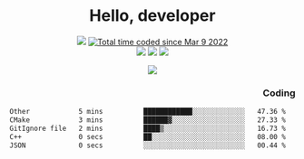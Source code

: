 # <div align='center' >Hello, developer</div>

<div align='center'>
  <a ><img src="https://img.shields.io/badge/dynamic/json?url=https%3A%2F%2Fapi.swo.moe%2Fstats%2Fgithub%2FFree-Aaron-Li&query=count&color=181717&label=GitHub&labelColor=282c34&logo=github&suffix=+follows&cacheSeconds=3600"></a>
  <a href="https://wakatime.com/@fe40087f-8eae-48dc-9950-ad0633db1591"><img src="https://wakatime.com/badge/user/fe40087f-8eae-48dc-9950-ad0633db1591.svg" alt="Total time coded since Mar 9 2022" /></a>
</div>
<div align='center'>
  <a><img src="https://img.shields.io/badge/c%2Fc%2B%2B%2Fc%23-%2375664d"></a> 
  <a><img src="https://img.shields.io/badge/Kotlin%20-%20%2375664D"></a> 
  <a><img src="https://img.shields.io/badge/Shell-75664D"></a> 
</div>

<p align="center">
  <img src="https://readme-typing-svg.demolab.com/?lines=你好!+开发者;Hello!+ developer&font=Fira%20Code&center=true&width=380&height=50&duration=4000&pause=1000">
</p>


<div align='right'>
  <h3>Coding</h3>
</div>

<!--START_SECTION:waka-->

```txt
Other            5 mins          ████████████░░░░░░░░░░░░░   47.36 %
CMake            3 mins          ██████▓░░░░░░░░░░░░░░░░░░   27.33 %
GitIgnore file   2 mins          ████▒░░░░░░░░░░░░░░░░░░░░   16.73 %
C++              0 secs          ██░░░░░░░░░░░░░░░░░░░░░░░   08.00 %
JSON             0 secs          ░░░░░░░░░░░░░░░░░░░░░░░░░   00.44 %
```

<!--END_SECTION:waka-->




